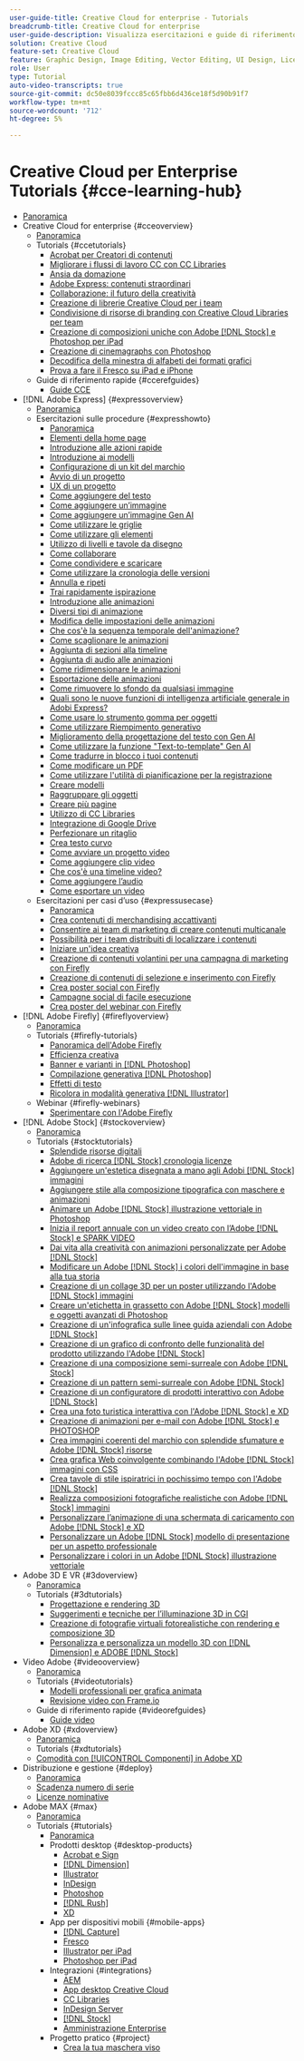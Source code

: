 ```yaml
---
user-guide-title: Creative Cloud for enterprise - Tutorials
breadcrumb-title: Creative Cloud for enterprise
user-guide-description: Visualizza esercitazioni e guide di riferimento rapido incentrate su Creative Cloud for enterprise
solution: Creative Cloud
feature-set: Creative Cloud
feature: Graphic Design, Image Editing, Vector Editing, UI Design, Licensable Assets, Gen AI, Video Editing, 3D
role: User
type: Tutorial
auto-video-transcripts: true
source-git-commit: dc50e8039fccc85c65fbb6d436ce18f5d90b91f7
workflow-type: tm+mt
source-wordcount: '712'
ht-degree: 5%

---
```



# Creative Cloud per Enterprise Tutorials {#cce-learning-hub}

+ [Panoramica](overview.md)
+ Creative Cloud for enterprise {#cceoverview}
   + [Panoramica](cce/overview-cce.md)
   + Tutorials {#ccetutorials}
      + [Acrobat per Creatori di contenuti](cce/acrobat-content-creators.md)
      + [Migliorare i flussi di lavoro CC con CC Libraries](cce/cc-workflows-cc-libraries.md)
      + [Ansia da domazione](cce/taming-type-anxiety.md)
      + [Adobe Express: contenuti straordinari](cce/adobe-express-content-that-stands-out.md)
      + [Collaborazione: il futuro della creatività](cce/collaboration-the-future-of-creativity.md)
      + [Creazione di librerie Creative Cloud per i team](cce/ccteamlibraries.md)
      + [Condivisione di risorse di branding con Creative Cloud Libraries per team](cce/sharecclibraries.md)
      + [Creazione di composizioni uniche con Adobe [!DNL Stock] e Photoshop per iPad](cce/compositepsipad.md)
      + [Creazione di cinemagraphs con Photoshop](cce/cinemagraphps.md)
      + [Decodifica della minestra di alfabeti dei formati grafici](cce/alphabetsoup.md)
      + [Prova a fare il Fresco su iPad e iPhone](cce/frescoworkshop.md)
   + Guide di riferimento rapide {#ccerefguides}
      + [Guide CCE](quick-reference/overview-ref.md)
+ [!DNL Adobe Express] {#expressoverview}
   + [Panoramica](express/overview-express.md)
   + Esercitazioni sulle procedure {#expresshowto}
      + [Panoramica](express/overview-express-how-to.md)
      + [Elementi della home page](express/get-started.md)
      + [Introduzione alle azioni rapide](express/quick-actions.md)
      + [Introduzione ai modelli](express/introduction-templates.md)
      + [Configurazione di un kit del marchio](express/brand.md)
      + [Avvio di un progetto](express/new-project.md)
      + [UX di un progetto](express/workspace.md)
      + [Come aggiungere del testo](express/text-effects.md)
      + [Come aggiungere un’immagine](express/image-effects.md)
      + [Come aggiungere un’immagine Gen AI](express/add-gen-ai-image.md)
      + [Come utilizzare le griglie](express/grids.md)
      + [Come utilizzare gli elementi](express/add-design-assets.md)
      + [Utilizzo di livelli e tavole da disegno](express/layers.md)
      + [Come collaborare](express/collaborate.md)
      + [Come condividere e scaricare](express/share.md)
      + [Come utilizzare la cronologia delle versioni](express/version-history.md)
      + [Annulla e ripeti](express/undo-redo.md)
      + [Trai rapidamente ispirazione](express/get-inspiration.md)
      + [Introduzione alle animazioni](express/intro-animation.md)
      + [Diversi tipi di animazione](express/different-types-animation.md)
      + [Modifica delle impostazioni delle animazioni](express/tweak-animation.md)
      + [Che cos&#39;è la sequenza temporale dell&#39;animazione?](express/animation-timeline.md)
      + [Come scaglionare le animazioni](express/stagger-animations.md)
      + [Aggiunta di sezioni alla timeline](express/add-sections-animation.md)
      + [Aggiunta di audio alle animazioni](express/audio-animation.md)
      + [Come ridimensionare le animazioni](express/resize-animations.md)
      + [Esportazione delle animazioni](express/export-animations.md)
      + [Come rimuovere lo sfondo da qualsiasi immagine](express/remove-background.md)
      + [Quali sono le nuove funzioni di intelligenza artificiale generale in Adobi Express?](express/intro-gen-ai.md)
      + [Come usare lo strumento gomma per oggetti](express/object-eraser.md)
      + [Come utilizzare Riempimento generativo](express/generative-fill.md)
      + [Miglioramento della progettazione del testo con Gen AI](express/gen-text.md)
      + [Come utilizzare la funzione &quot;Text-to-template&quot; Gen AI](express/text-to-template.md)
      + [Come tradurre in blocco i tuoi contenuti](express/bulk-translate.md)
      + [Come modificare un PDF](express/edit-a-pdf.md)
      + [Come utilizzare l&#39;utilità di pianificazione per la registrazione](express/schedule.md)
      + [Creare modelli](express/create-templates.md)
      + [Raggruppare gli oggetti](express/group-objects.md)
      + [Creare più pagine](express/multiple-pages.md)
      + [Utilizzo di CC Libraries](express/cc-libraries.md)
      + [Integrazione di Google Drive](express/google-drive.md)
      + [Perfezionare un ritaglio](express/refine-cutout.md)
      + [Crea testo curvo](express/create-curved-text.md)
      + [Come avviare un progetto video](express/start-video.md)
      + [Come aggiungere clip video](express/add-video-clips.md)
      + [Che cos&#39;è una timeline video?](express/video-timeline.md)
      + [Come aggiungere l’audio](express/add-audio-video.md)
      + [Come esportare un video](express/export-video.md)
   + Esercitazioni per casi d’uso {#expressusecase}
      + [Panoramica](express/overview-express-use-case-tutorials.md)
      + [Crea contenuti di merchandising accattivanti](express/compelling-merchandise.md)
      + [Consentire ai team di marketing di creare contenuti multicanale](express/multi-channel-marketing-content.md)
      + [Possibilità per i team distribuiti di localizzare i contenuti](express/localized-marketing-content.md)
      + [Iniziare un&#39;idea creativa](express/jumpstart-ideation.md)
      + [Creazione di contenuti volantini per una campagna di marketing con Firefly](express/create-local-marketing.md)
      + [Creazione di contenuti di selezione e inserimento con Firefly](express/create-on-boarding.md)
      + [Crea poster social con Firefly](express/create-social-posters.md)
      + [Campagne social di facile esecuzione](express/create-blog-graphics.md)
      + [Crea poster del webinar con Firefly](express/create-webinar-poster.md)
+ [!DNL Adobe Firefly] {#fireflyoverview}
   + [Panoramica](firefly/overview-firefly.md)
   + Tutorials {#firefly-tutorials}
      + [Panoramica dell&#39;Adobe Firefly](firefly/overview-of-firefly.md)
      + [Efficienza creativa](firefly/enable-creative-efficiency.md)
      + [Banner e varianti in [!DNL Photoshop]](firefly/web-banner-ad.md)
      + [Compilazione generativa [!DNL Photoshop]](firefly/generative-fill.md)
      + [Effetti di testo](firefly/text-effects.md)
      + [Ricolora in modalità generativa [!DNL Illustrator]](firefly/generative-recolor.md)
   + Webinar {#firefly-webinars}
      + [Sperimentare con l&#39;Adobe Firefly](firefly/webinar-experimenting.md)
+ [!DNL Adobe Stock] {#stockoverview}
   + [Panoramica](stock/overview-stock.md)
   + Tutorials {#stocktutorials}
      + [Splendide risorse digitali](stock/stunning-digital-assets.md)
      + [Adobe di ricerca [!DNL Stock] cronologia licenze](stock/searchstock.md)
      + [Aggiungere un&#39;estetica disegnata a mano agli Adobi [!DNL Stock] immagini](stock/handdrawn.md)
      + [Aggiungere stile alla composizione tipografica con maschere e animazioni](stock/flairtypography.md)
      + [Animare un Adobe [!DNL Stock] illustrazione vettoriale in Photoshop](stock/animatevector.md)
      + [Inizia il report annuale con un video creato con l’Adobe [!DNL Stock] e SPARK VIDEO](stock/annualreport.md)
      + [Dai vita alla creatività con animazioni personalizzate per Adobe [!DNL Stock]](stock/customanimations.md)
      + [Modificare un Adobe [!DNL Stock] i colori dell&#39;immagine in base alla tua storia](stock/changecolors.md)
      + [Creazione di un collage 3D per un poster utilizzando l&#39;Adobe [!DNL Stock] immagini](stock/collage.md)
      + [Creare un&#39;etichetta in grassetto con Adobe [!DNL Stock] modelli e oggetti avanzati di Photoshop](stock/boldlabel.md)
      + [Creazione di un&#39;infografica sulle linee guida aziendali con Adobe [!DNL Stock]](stock/infographic.md)
      + [Creazione di un grafico di confronto delle funzionalità del prodotto utilizzando l&#39;Adobe [!DNL Stock]](stock/featurecomparison.md)
      + [Creazione di una composizione semi-surreale con Adobe [!DNL Stock]](stock/surrealcomposite.md)
      + [Creazione di un pattern semi-surreale con Adobe [!DNL Stock]](stock/surrealpattern.md)
      + [Creazione di un configuratore di prodotti interattivo con Adobe [!DNL Stock]](stock/productconfigurator.md)
      + [Crea una foto turistica interattiva con l&#39;Adobe [!DNL Stock] e XD](stock/interactivetourismphoto.md)
      + [Creazione di animazioni per e-mail con Adobe [!DNL Stock] e PHOTOSHOP](stock/animationemail.md)
      + [Crea immagini coerenti del marchio con splendide sfumature e Adobe [!DNL Stock] risorse](stock/brandgradients.md)
      + [Crea grafica Web coinvolgente combinando l&#39;Adobe [!DNL Stock] immagini con CSS](stock/webgraphics.md)
      + [Crea tavole di stile ispiratrici in pochissimo tempo con l&#39;Adobe [!DNL Stock]](stock/moodboard.md)
      + [Realizza composizioni fotografiche realistiche con Adobe [!DNL Stock] immagini](stock/realisticcomposite.md)
      + [Personalizzare l’animazione di una schermata di caricamento con Adobe [!DNL Stock] e XD](stock/loadingscreen.md)
      + [Personalizzare un Adobe [!DNL Stock] modello di presentazione per un aspetto professionale](stock/presentationtemplate.md)
      + [Personalizzare i colori in un Adobe [!DNL Stock] illustrazione vettoriale](stock/customizecolors.md)
+ Adobe 3D E VR {#3doverview}
   + [Panoramica](3di/overview-3di.md)
   + Tutorials {#3dtutorials}
      + [Progettazione e rendering 3D](3di/substance-3d-stager.md)
      + [Suggerimenti e tecniche per l’illuminazione 3D in CGI](3di/mastering3dlighting.md)
      + [Creazione di fotografie virtuali fotorealistiche con rendering e composizione 3D](3di/photorealistic.md)
      + [Personalizza e personalizza un modello 3D con [!DNL Dimension] e ADOBE [!DNL Stock]](3di/3ddimensionstock.md)
+ Video Adobe {#videooverview}
   + [Panoramica](dva/overview-dva.md)
   + Tutorials {#videotutorials}
      + [Modelli professionali per grafica animata](dva/motion-graphics-templates.md)
      + [Revisione video con Frame.io](dva/video-review-frame-io.md)
   + Guide di riferimento rapide {#videorefguides}
      + [Guide video](dva/overview-dva-ref.md)
+ Adobe XD {#xdoverview}
   + [Panoramica](xd/overview-xd.md)
   + Tutorials {#xdtutorials}
   + [Comodità con [!UICONTROL Componenti] in Adobe XD](xd/components.md)
+ Distribuzione e gestione {#deploy}
   + [Panoramica](deploy/overview-deploy.md)
   + [Scadenza numero di serie](deploy/cceserial.md)
   + [Licenze nominative](deploy/nameduserlicensing.md)
+ Adobe MAX {#max}
   + [Panoramica](max/overview-max.md)
   + Tutorials {#tutorials}
      + [Panoramica](max/maxtutorials.md)
      + Prodotti desktop {#desktop-products}
         + [Acrobat e Sign](max/acrobat-sign.md)
         + [[!DNL Dimension]](max/dimension.md)
         + [Illustrator](max/illustrator.md)
         + [InDesign](max/indesign.md)
         + [Photoshop](max/photoshop.md)
         + [[!DNL Rush]](max/rush.md)
         + [XD](max/xd.md)
      + App per dispositivi mobili {#mobile-apps}
         + [[!DNL Capture]](max/capture.md)
         + [Fresco](max/fresco.md)
         + [Illustrator per iPad](max/illustratoripad.md)
         + [Photoshop per iPad](max/photoshopipad.md)
      + Integrazioni {#integrations}
         + [AEM](max/aem.md)
         + [App desktop Creative Cloud](max/creativeclouddesktopapp.md)
         + [CC Libraries](max/cclibraries.md)
         + [InDesign Server](max/indesignserver.md)
         + [[!DNL Stock]](max/stock.md)
         + [Amministrazione Enterprise](max/enterprise.md)
      + Progetto pratico {#project}
         + [Crea la tua maschera viso](max/handsonproject.md)